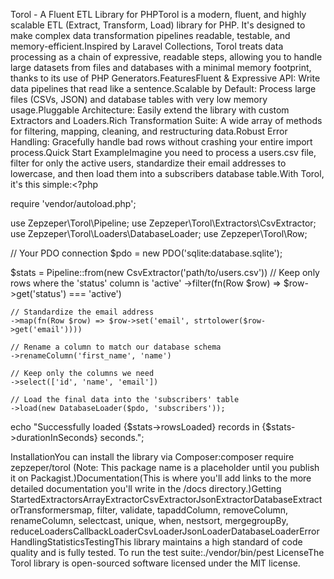 Torol - A Fluent ETL Library for PHPTorol is a modern, fluent, and highly scalable ETL (Extract, Transform, Load) library for PHP. It's designed to make complex data transformation pipelines readable, testable, and memory-efficient.Inspired by Laravel Collections, Torol treats data processing as a chain of expressive, readable steps, allowing you to handle large datasets from files and databases with a minimal memory footprint, thanks to its use of PHP Generators.FeaturesFluent & Expressive API: Write data pipelines that read like a sentence.Scalable by Default: Process large files (CSVs, JSON) and database tables with very low memory usage.Pluggable Architecture: Easily extend the library with custom Extractors and Loaders.Rich Transformation Suite: A wide array of methods for filtering, mapping, cleaning, and restructuring data.Robust Error Handling: Gracefully handle bad rows without crashing your entire import process.Quick Start ExampleImagine you need to process a users.csv file, filter for only the active users, standardize their email addresses to lowercase, and then load them into a subscribers database table.With Torol, it's this simple:<?php

require 'vendor/autoload.php';

use Zepzeper\Torol\Pipeline;
use Zepzeper\Torol\Extractors\CsvExtractor;
use Zepzeper\Torol\Loaders\DatabaseLoader;
use Zepzeper\Torol\Row;

// Your PDO connection
$pdo = new PDO('sqlite:database.sqlite');

$stats = Pipeline::from(new CsvExtractor('path/to/users.csv'))
    // Keep only rows where the 'status' column is 'active'
    ->filter(fn(Row $row) => $row->get('status') === 'active')

    // Standardize the email address
    ->map(fn(Row $row) => $row->set('email', strtolower($row->get('email'))))

    // Rename a column to match our database schema
    ->renameColumn('first_name', 'name')

    // Keep only the columns we need
    ->select(['id', 'name', 'email'])
    
    // Load the final data into the 'subscribers' table
    ->load(new DatabaseLoader($pdo, 'subscribers'));

echo "Successfully loaded {$stats->rowsLoaded} records in {$stats->durationInSeconds} seconds.";

InstallationYou can install the library via Composer:composer require zepzeper/torol
(Note: This package name is a placeholder until you publish it on Packagist.)Documentation(This is where you'll add links to the more detailed documentation you'll write in the /docs directory.)Getting StartedExtractorsArrayExtractorCsvExtractorJsonExtractorDatabaseExtractorTransformersmap, filter, validate, tapaddColumn, removeColumn, renameColumn, selectcast, unique, when, nestsort, mergegroupBy, reduceLoadersCallbackLoaderCsvLoaderJsonLoaderDatabaseLoaderError HandlingStatisticsTestingThis library maintains a high standard of code quality and is fully tested. To run the test suite:./vendor/bin/pest
LicenseThe Torol library is open-sourced software licensed under the MIT license.
